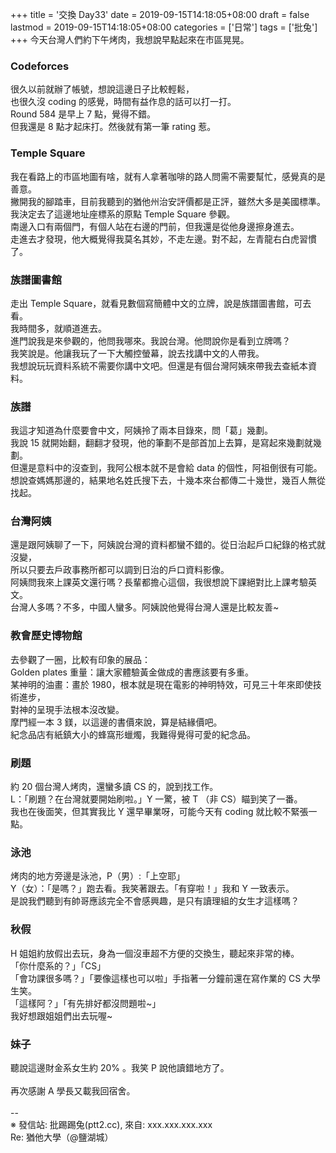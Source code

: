 +++
title = '交換 Day33'
date = 2019-09-15T14:18:05+08:00
draft = false
lastmod = 2019-09-15T14:18:05+08:00
categories = ['日常']
tags = ['批兔']
+++
今天台灣人們約下午烤肉，我想說早點起來在市區晃晃。
### Codeforces
很久以前就辦了帳號，想說這邊日子比較輕鬆，<br>
也很久沒 coding 的感覺，時間有益作息的話可以打一打。<br>
Round 584 是早上 7 點，覺得不錯。<br>
但我還是 8 點才起床打。然後就有第一筆 rating 惹。<br>
### Temple Square
我在看路上的市區地圖有啥，就有人拿著咖啡的路人問需不需要幫忙，感覺真的是善意。<br>
撇開我的腳踏車，目前我聽到的猶他州治安評價都是正評，雖然大多是美國標準。<br>
我決定去了這邊地址座標系的原點 Temple Square 參觀。<br>
南邊入口有兩個門，有個人站在右邊的門前，但我還是從他身邊擦身進去。<br>
走進去才發現，他大概覺得我莫名其妙，不走左邊。對不起，左青龍右白虎習慣了。
### 族譜圖書館
走出 Temple Square，就看見數個寫簡體中文的立牌，說是族譜圖書館，可去看。<br>
我時間多，就順道進去。<br>
進門說我是來參觀的，他問我哪來。我說台灣。他問說你是看到立牌嗎？<br>
我笑說是。他讓我玩了一下大觸控螢幕，說去找講中文的人帶我。<br>
我想說玩玩資料系統不需要你講中文吧。但還是有個台灣阿姨來帶我去查紙本資料。
### 族譜
我這才知道為什麼要會中文，阿姨拎了兩本目錄來，問「葛」幾劃。<br>
我說 15 就開始翻，翻翻才發現，他的筆劃不是部首加上去算，是寫起來幾劃就幾劃。<br>
但還是意料中的沒查到，我阿公根本就不是會給 data 的個性，阿祖倒很有可能。<br>
想說查媽媽那邊的，結果地名姓氏搜下去，十幾本來台都傳二十幾世，幾百人無從找起。<br>
### 台灣阿姨
還是跟阿姨聊了一下，阿姨說台灣的資料都蠻不錯的。從日治起戶口紀錄的格式就沒變，<br>
所以只要去戶政事務所都可以調到日治的戶口資料影像。<br>
阿姨問我來上課英文還行嗎？長輩都擔心這個，我很想說下課絕對比上課考驗英文。<br>
台灣人多嗎？不多，中國人蠻多。阿姨說他覺得台灣人還是比較友善~<br>
### 教會歷史博物館
去參觀了一圈，比較有印象的展品：<br>
Golden plates 重量：讓大家體驗黃金做成的書應該要有多重。<br>
某神明的油畫：畫於 1980，根本就是現在電影的神明特效，可見三十年來即使技術進步，<br>
              對神的呈現手法根本沒改變。<br>
摩門經一本 3 鎂，以這邊的書價來說，算是結緣價吧。<br>
紀念品店有紙鎮大小的蜂窩形蠟燭，我難得覺得可愛的紀念品。<br>
### 刷題
約 20 個台灣人烤肉，還蠻多讀 CS 的，說到找工作。<br>
L：「刷題？在台灣就要開始刷啦。」Y 一驚，被 T （非 CS）瞄到笑了一番。<br>
我也在後面笑，但其實我比 Y 還早畢業呀，可能今天有 coding 就比較不緊張一點。
### 泳池
烤肉的地方旁邊是泳池，P（男）:「上空耶」<br>
Y（女）：「是嗎？」跑去看。我笑著跟去。「有穿啦！」我和 Y 一致表示。<br>
是說我們聽到有帥哥應該完全不會感興趣，是只有讀理組的女生才這樣嗎？
### 秋假
H 姐姐約放假出去玩，身為一個沒車超不方便的交換生，聽起來非常的棒。<br>
「你什麼系的？」「CS」<br>
「會功課很多嗎？」「要像這樣也可以啦」手指著一分鐘前還在寫作業的 CS 大學生笑。<br>
「這樣阿？」「有先排好都沒問題啦~」<br>
我好想跟姐姐們出去玩喔~ 
### 妹子
聽說這邊財金系女生約 20% 。我笑 P 說他讀錯地方了。<br>
<br>
再次感謝 A 學長又載我回宿舍。<br>
<br>
--<br>
※ 發信站: 批踢踢兔(ptt2.cc), 來自: xxx.xxx.xxx.xxx<br>
Re: 猶他大學（@鹽湖城）<br>
